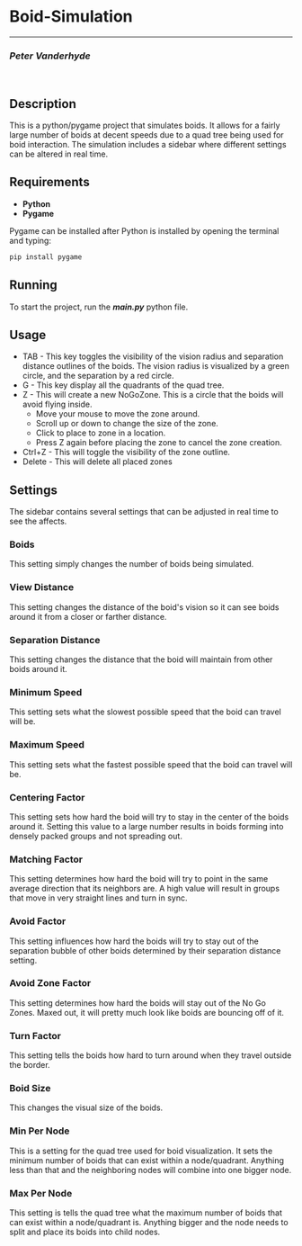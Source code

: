 # Boid-Simulation
<hr>

### *Peter Vanderhyde*
<br>

## Description
This is a python/pygame project that simulates boids. It allows for a fairly large number of boids at decent speeds due to a quad tree being used for boid interaction. The simulation includes a sidebar where different settings can be altered in real time.

## Requirements
- **Python**
- **Pygame**

Pygame can be installed after Python is installed by opening the terminal and typing:
``` cmd
pip install pygame
```

## Running
To start the project, run the ***main.py*** python file.

## Usage
- TAB - This key toggles the visibility of the vision radius and separation distance outlines of the boids. The vision radius is visualized by a green circle, and the separation by a red circle.
- G - This key display all the quadrants of the quad tree.
- Z - This will create a new NoGoZone. This is a circle that the boids will avoid flying inside.
  * Move your mouse to move the zone around.
  * Scroll up or down to change the size of the zone.
  * Click to place to zone in a location.
  * Press Z again before placing the zone to cancel the zone creation.
- Ctrl+Z - This will toggle the visibility of the zone outline.
- Delete - This will delete all placed zones

## Settings
The sidebar contains several settings that can be adjusted in real time to see the affects.

### Boids
This setting simply changes the number of boids being simulated.

### View Distance
This setting changes the distance of the boid's vision so it can see boids around it from a closer or farther distance.

### Separation Distance
This setting changes the distance that the boid will maintain from other boids around it.

### Minimum Speed
This setting sets what the slowest possible speed that the boid can travel will be.

### Maximum Speed
This setting sets what the fastest possible speed that the boid can travel will be.

### Centering Factor
This setting sets how hard the boid will try to stay in the center of the boids around it. Setting this value to a large number results in boids forming into densely packed groups and not spreading out.

### Matching Factor
This setting determines how hard the boid will try to point in the same average direction that its neighbors are. A high value will result in groups that move in very straight lines and turn in sync.

### Avoid Factor
This setting influences how hard the boids will try to stay out of the separation bubble of other boids determined by their separation distance setting.

### Avoid Zone Factor
This setting determines how hard the boids will stay out of the No Go Zones. Maxed out, it will pretty much look like boids are bouncing off of it.

### Turn Factor
This setting tells the boids how hard to turn around when they travel outside the border.

### Boid Size
This changes the visual size of the boids.

### Min Per Node
This is a setting for the quad tree used for boid visualization. It sets the minimum number of boids that can exist within a node/quadrant. Anything less than that and the neighboring nodes will combine into one bigger node.

### Max Per Node
This setting is tells the quad tree what the maximum number of boids that can exist within a node/quadrant is. Anything bigger and the node needs to split and place its boids into child nodes.